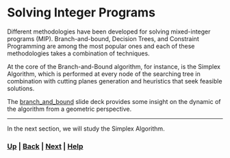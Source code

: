 # Solving Integer Programs
Different methodologies have been developed for solving mixed-integer programs 
(MIP). Branch-and-bound, Decision Trees, and Constraint Programming are 
among the most popular ones and each of these methodologies takes a combination 
of techniques.

At the core of the Branch-and-Bound algorithm, for instance, is the Simplex 
Algorithm, which is performed at every node of the searching tree in 
combination with cutting planes generation and heuristics that seek 
feasible solutions.

The [branch_and_bound](docs/branch_and_bound.odp) slide deck provides some 
insight on the dynamic of the algorithm from a geometric perspective. 

------------------------------------------------------------------------------

In the next section, we will study the Simplex Algorithm.

### [Up][up] | [Back][back] | [Next][next] | [Help][help]

[up]: ../README.md
[back]: ../README.md
[next]: ../2_the_simplex_algorithm/README.md
[help]: ../../0_help/README.md